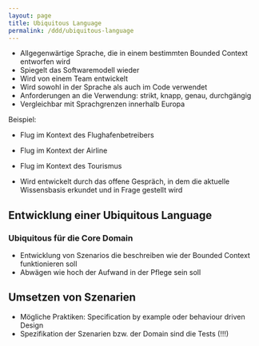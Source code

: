 ```yaml
---
layout: page
title: Ubiquitous Language
permalink: /ddd/ubiquitous-language
---
```


- Allgegenwärtige Sprache, die in einem bestimmten Bounded Context entworfen wird 
- Spiegelt das Softwaremodell wieder
- Wird von einem Team entwickelt
- Wird sowohl in der Sprache als auch im Code verwendet
- Anforderungen an die Verwendung: strikt, knapp, genau, durchgängig
- Vergleichbar mit Sprachgrenzen innerhalb Europa


Beispiel:

- Flug im Kontext des Flughafenbetreibers
- Flug im Kontext der Airline
- Flug im Kontext des Tourismus


- Wird entwickelt durch das offene Gespräch, in dem die aktuelle Wissensbasis erkundet und in Frage gestellt wird


## Entwicklung einer Ubiquitous Language

### Ubiquitous für die Core Domain

- Entwicklung von Szenarios die beschreiben wie der Bounded Context funktionieren soll
- Abwägen wie hoch der Aufwand in der Pflege sein soll

## Umsetzen von Szenarien

- Mögliche Praktiken: Specification by example oder behaviour driven Design
- Spezifikation der Szenarien bzw. der Domain sind die Tests (!!!)